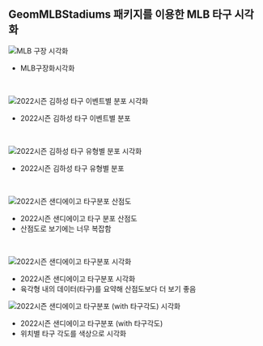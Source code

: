 ## GeomMLBStadiums 패키지를 이용한 MLB 타구 시각화


![MLB 구장 시각화](https://user-images.githubusercontent.com/63768509/228133993-0a0b3bb9-a6db-473d-946f-efda68f71914.jpg)

- MLB구장화시각화

<br>

![2022시즌 김하성 타구 이벤트별 분포 시각화](https://user-images.githubusercontent.com/63768509/228133990-f6c5e4ec-fcdf-4e67-9819-16e4e87ebaaf.jpg)

- 2022시즌 김하성 타구 이벤트별 분포

<br>

![2022시즌 김하성 타구 유형별 분포 시각화](https://user-images.githubusercontent.com/63768509/228133992-a8082008-9552-4eba-8baa-363a24e941db.jpg)

- 2022시즌 김하성 타구 유형별 분포

<br>

![2022시즌 샌디에이고 타구분포 산점도](https://user-images.githubusercontent.com/63768509/228134158-5c61ec1e-bfdc-4268-90bf-e4ac26ea2082.jpg)

- 2022시즌 샌디에이고 타구 분포 산점도
- 산점도로 보기에는 너무 복잡함
<br>

![2022시즌 샌디에이고 타구분포 시각화](https://user-images.githubusercontent.com/63768509/228134877-c5d31443-1cfd-4203-91b4-da0ec6f25844.jpg)

- 2022시즌 샌디에이고 타구분포 시각화
- 육각형 내의 데이터(타구)를 요약해 산점도보다 더 보기 좋음

![2022시즌 샌디에이고 타구분포 (with 타구각도) 시각화](https://user-images.githubusercontent.com/63768509/228134880-55597e50-abc7-4527-96a5-87518128482d.jpg)

- 2022시즌 샌디에이고 타구분포 (with 타구각도)
- 위치별 타구 각도를 색상으로 시각화
